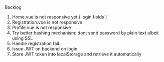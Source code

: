 Backlog
1. Home.vue is not responsive yet ( login fields )
2. Registration.vue is not responsive
3. Profile.vue is not responsive
4. Try better hashing mechanism: dont send password by plain text albeit using SSL
5. Handle registration fail.
6. Issue JWT on backend on login.
7. Store JWT token into localStorage and retrieve it automatically

